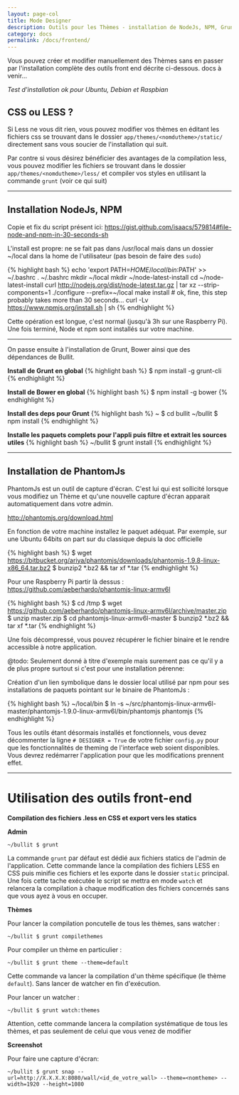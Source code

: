 ```yaml
---
layout: page-col
title: Mode Designer
description: Outils pour les Thèmes - installation de NodeJs, NPM, Grunt, PhantomJS, Less
category: docs
permalink: /docs/frontend/
---
```


Vous pouvez créer et modifier manuellement des Thèmes sans en passer par l'installation complète des outils front end décrite ci-dessous. docs à venir...

_Test d'installation ok pour Ubuntu, Debian et Raspbian_

## CSS ou LESS ?

Si Less ne vous dit rien, vous pouvez modifier vos thèmes en éditant les fichiers css se trouvant dans le dossier `app/themes/<nomdutheme>/static/` directement sans vous soucier de l'installation qui suit. 

Par contre si vous désirez bénéficier des avantages de la compilation less, vous pouvez modifier les fichiers se trouvant dans le dossier `app/themes/<nomdutheme>/less/` et compiler vos styles en utilisant la commande `grunt` (voir ce qui suit)

---

## Installation NodeJs, NPM

Copie et fix du script présent ici: <https://gist.github.com/isaacs/579814#file-node-and-npm-in-30-seconds-sh>

L'install est propre: ne se fait pas dans /usr/local mais dans un dossier ~/local dans la home de l'utilisateur (pas besoin de faire des `sudo`)

{% highlight bash %}
echo 'export PATH=$HOME/local/bin:$PATH' >> ~/.bashrc
. ~/.bashrc
mkdir ~/local
mkdir ~/node-latest-install
cd ~/node-latest-install
curl http://nodejs.org/dist/node-latest.tar.gz | tar xz --strip-components=1
./configure --prefix=~/local
make install # ok, fine, this step probably takes more than 30 seconds...
curl -Lv https://www.npmjs.org/install.sh | sh
{% endhighlight %}

Cette opération est longue, c'est normal (jusqu'à 3h sur une Raspberry Pi). Une fois terminé, Node et npm sont installés sur votre machine.

---

On passe ensuite à l'installation de Grunt, Bower ainsi que des dépendances de Bullit.

__Install de Grunt en global__
{% highlight bash %}
$ npm install -g grunt-cli
{% endhighlight %}

__Install de Bower en global__
{% highlight bash %}
$ npm install -g bower
{% endhighlight %}

__Install des deps pour Grunt__
{% highlight bash %}
~ $ cd bullit
~/bullit $ npm install
{% endhighlight %}

__Installe les paquets complets pour l'appli puis filtre et extrait les sources utiles__
{% highlight bash %}
~/bullit $ grunt install
{% endhighlight %}

---

## Installation de PhantomJs

PhantomJs est un outil de capture d'écran. C'est lui qui est sollicité lorsque vous modifiez un Thème et qu'une nouvelle capture d'écran apparait automatiquement dans votre admin.

<http://phantomjs.org/download.html>

En fonction de votre machine installez le paquet adéquat. Par exemple, sur une Ubuntu 64bits on part sur du classique depuis la doc officielle

{% highlight bash %}
$ wget https://bitbucket.org/ariya/phantomjs/downloads/phantomjs-1.9.8-linux-x86_64.tar.bz2
$ bunzip2 *.bz2 && tar xf *.tar
{% endhighlight %}

Pour une Raspberry Pi partir là dessus : 
https://github.com/aeberhardo/phantomjs-linux-armv6l

{% highlight bash %}
$ cd /tmp
$ wget https://github.com/aeberhardo/phantomjs-linux-armv6l/archive/master.zip
$ unzip master.zip
$ cd phantomjs-linux-armv6l-master
$ bunzip2 *.bz2 && tar xf *.tar
{% endhighlight %}

Une fois décompressé, vous pouvez récupérer le fichier binaire et le rendre accessible à notre application.

@todo: Seulement donné à titre d'exemple mais surement pas ce qu'il y a de plus propre surtout si c'est pour une installation pérenne:

Création d'un lien symbolique dans le dossier local utilisé par npm pour ses installations de paquets pointant sur le binaire de PhantomJs :

{% highlight bash %}
~/local/bin $ ln -s ~/src/phantomjs-linux-armv6l-master/phantomjs-1.9.0-linux-armv6l/bin/phantomjs phantomjs
{% endhighlight %}


Tous les outils étant désormais installés et fonctionnels, vous devez décommenter la ligne `# DESIGNER = True` de votre fichier `config.py` pour que les fonctionnalités de theming de l'interface web soient disponibles. Vous devrez redémarrer l'application pour que les modifications prennent effet.

---


# Utilisation des outils front-end

__Compilation des fichiers .less en CSS et export vers les statics__

__Admin__

```
~/bullit $ grunt
```

La commande `grunt` par défaut est dédié aux fichiers statics de l'admin de l'application. Cette commande lance la compilation des fichiers LESS en CSS puis minifie ces fichiers et les exporte dans le dossier `static` principal. Une fois cette tache exécutée le script se mettra en mode `watch` et relancera la compilation à chaque modification des fichiers concernés sans que vous ayez à vous en occuper.

__Thèmes__

Pour lancer la compilation poncutelle de tous les thèmes, sans watcher :
```
~/bullit $ grunt compilethemes
```


Pour compiler un thème en particulier :
```
~/bullit $ grunt theme --theme=default
```

Cette commande va lancer la compilation d'un thème spécifique (le thème `default`). Sans lancer de watcher en fin d'exécution.

Pour lancer un watcher :
```
~/bullit $ grunt watch:themes
```
Attention, cette commande lancera la compilation systématique de tous les thèmes, et pas seulement de celui que vous venez de modifier


__Screenshot__

Pour faire une capture d'écran:
```
~/bullit $ grunt snap --url=http://X.X.X.X:8080/wall/<id_de_votre_wall> --theme=<nomtheme> --width=1920 --height=1080
```


